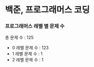 # 백준, 프로그래머스 코딩
### 프로그래머스 레벨 별 문제 수
총 문제 수 : 125
- 0 레벨 문제 수 : 123
- 1 레벨 문제 수 : 1
- 2 레벨 문제 수 : 1

